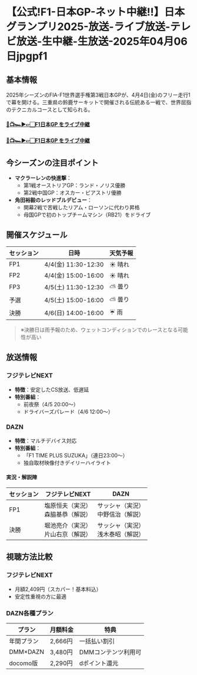 # 【公式!F1-日本GP-ネット中継!!】日本グランプリ2025-放送-ライブ放送-テレビ放送-生中継-生放送-2025年04月06日jpgpf1

## 基本情報
2025年シーズンのFIA-F1世界選手権第3戦日本GPが、4月4日(金)のフリー走行1で幕を開ける。三重県の鈴鹿サーキットで開催される伝統ある一戦で、世界屈指のテクニカルコースとして知られる。

#### [🔴📺🏎▶👉🏻F1日本GP をライブ中継](https://jsports-hq.com/fi-race/?jpgp)

#### [🔴📺🏎▶👉🏻F1日本GP をライブ中継](https://jsports-hq.com/fi-race/?jpgp)

## 今シーズンの注目ポイント
- **マクラーレンの快進撃**：
  - 第1戦オーストリアGP：ランド・ノリス優勝
  - 第2戦中国GP：オスカー・ピアストリ優勝
- **角田裕毅のレッドブルデビュー**：
  - 開幕2戦で苦戦したリアム・ローソンに代わり昇格
  - 母国GPで初のトップチームマシン（RB21）をドライブ

## 開催スケジュール
| セッション | 日時               | 天気予報 |
|------------|--------------------|----------|
| FP1        | 4/4(金) 11:30-12:30 | ☀️ 晴れ  |
| FP2        | 4/4(金) 15:00-16:00 | ☀️ 晴れ  |
| FP3        | 4/5(土) 11:30-12:30 | ⛅ 曇り  |
| 予選       | 4/5(土) 15:00-16:00 | ⛅ 曇り  |
| 決勝       | 4/6(日) 14:00-16:00 | ☔ 雨    |

> ※決勝日は雨予報のため、ウェットコンディションでのレースとなる可能性が高い

## 放送情報
### フジテレビNEXT
- **特徴**：安定したCS放送、低遅延
- **特別番組**：
  - 前夜祭（4/5 20:00～）
  - ドライバーズパレード（4/6 12:00～）

### DAZN
- **特徴**：マルチデバイス対応
- **特別番組**：
  - 「F1 TIME PLUS SUZUKA」（連日23:00～）
  - 独自取材映像付きデイリーハイライト

#### 実況・解説陣
| セッション | フジテレビNEXT | DAZN |
|------------|----------------|------|
| FP1        | 塩原恒夫（実況）<br>森脇基恭（解説） | サッシャ（実況）<br>中野信治（解説） |
| 決勝       | 堀池亮介（実況）<br>片山右京（解説） | サッシャ（実況）<br>浅木泰昭（解説） |

## 視聴方法比較
### フジテレビNEXT
- 月額2,409円（スカパー！基本料込）
- 安定性重視の方に最適

### DAZN各種プラン
| プラン | 月額料金 | 特典 |
|--------|----------|------|
| 年間プラン | 2,666円 | 一括払い割引 |
| DMM×DAZN | 3,480円 | DMMコンテンツ利用可 |
| docomo版 | 2,290円 | dポイント還元 |
